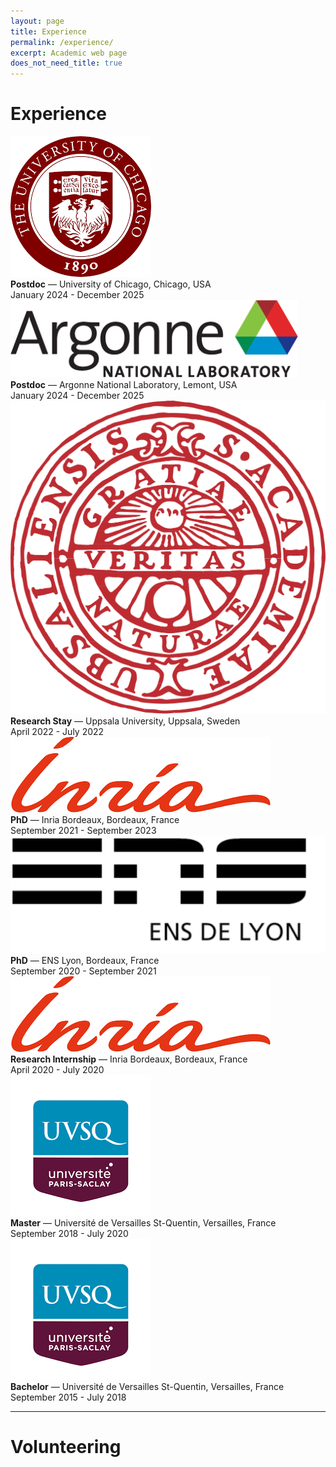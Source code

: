 ```yaml
---
layout: page
title: Experience
permalink: /experience/
excerpt: Academic web page
does_not_need_title: true
---
```


# Experience

<div class="experience-item">
  <img class="experience-picture" src="/assets/experience/uc.png">
  <div class="experience-details">
    <strong>Postdoc</strong> — University of Chicago, Chicago, USA<br>
    January 2024 - December 2025
  </div>
</div>

<div class="experience-item">
  <img class="experience-picture" src="/assets/experience/Argonne_cmyk_black.png">
  <div class="experience-details">
    <strong>Postdoc</strong> — Argonne National Laboratory, Lemont, USA<br>
    January 2024 - December 2025
  </div>
</div>

<div class="experience-item">
  <img class="experience-picture" src="/assets/experience/Uppsala_University_logo.svg.png">
  <div class="experience-details">
    <strong>Research Stay</strong> — Uppsala University, Uppsala, Sweden<br>
    April 2022 - July 2022
  </div>
</div>

<div class="experience-item">
  <img class="experience-picture" src="/assets/experience/inria.png">
  <div class="experience-details">
    <strong>PhD</strong> — Inria Bordeaux, Bordeaux, France<br>
    September 2021 - September 2023
  </div>
</div>

<div class="experience-item">
  <img class="experience-picture" src="/assets/experience/Logo_ENS_de_Lyon_2010.png">
  <div class="experience-details">
    <strong>PhD</strong> — ENS Lyon, Bordeaux, France<br>
    September 2020 - September 2021
  </div>
</div>

<div class="experience-item">
  <img class="experience-picture" src="/assets/experience/inria.png">
  <div class="experience-details">
    <strong>Research Internship</strong> — Inria Bordeaux, Bordeaux, France<br>
    April 2020 - July 2020
  </div>
</div>

<div class="experience-item">
  <img class="experience-picture" src="/assets/experience/uvsq.png">
  <div class="experience-details">
    <strong>Master</strong> — Université de Versailles St-Quentin, Versailles, France<br>
    September 2018 - July 2020
  </div>
</div>

<div class="experience-item">
  <img class="experience-picture" src="/assets/experience/uvsq.png">
  <div class="experience-details">
    <strong>Bachelor</strong> — Université de Versailles St-Quentin, Versailles, France<br>
    September 2015 - July 2018
  </div>
</div>

----

# Volunteering

<div class="volunteering-list">
<!--   <div class="volunteering-item">
      <div class="vol-date">2019–Current</div>
      <div class="vol-content">
        <strong>Leader</strong> at <a href="http://braziliansintech.com">Brazilians in Tech</a><br>
        <span class="vol-desc">An organization for Brazilian women in STEM. Responsible for the website development, marketing, communication, and community engagement.</span>
      </div>
  </div> -->

</div>
